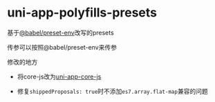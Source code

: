 # uni-app-polyfills-presets

基于[@babel/preset-env](https://github.com/babel/babel/tree/master/packages/babel-preset-env)改写的presets

传参可以按照@babel/preset-env来传参

修改的地方

* 将core-js改为[uni-app-core-js](https://www.npmjs.com/package/uni-app-core-js)

* 修复`shippedProposals: true`时不添加`es7.array.flat-map`兼容的问题